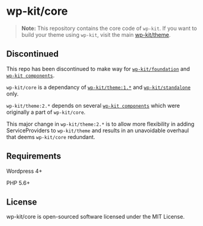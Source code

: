 # wp-kit/core

> **Note:** This repository contains the core code of ```wp-kit```. If you want to build your theme using ```wp-kit```, visit the main [wp-kit/theme](https://github.com/wp-kit/theme).

## Discontinued

This repo has been discontinued to make way for [```wp-kit/foundation```](https://github.com/wp-kit/foundation) and [```wp-kit components```](https://github.com/wp-kit).

```wp-kit/core``` is a dependancy of [```wp-kit/theme:1.*```](https://github.com/wp-kit/theme/releases/tag/1.5.5) and [```wp-kit/standalone```](https://github.com/wp-kit/standalone) only.

```wp-kit/theme:2.*``` depends on several [```wp-kit components```](https://github.com/wp-kit) which were originally a part of ```wp-kit/core```.

This major change in ```wp-kit/theme:2.*``` is to allow more flexibility in adding ServiceProviders to ```wp-kit/theme``` and results in an unavoidable overhaul that deems ```wp-kit/core``` redundant.

## Requirements

Wordpress 4+

PHP 5.6+

## License

wp-kit/core is open-sourced software licensed under the MIT License.

